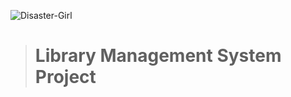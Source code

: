 ![Disaster-Girl](https://user-images.githubusercontent.com/101156843/234873833-4e7cc71d-dce4-470f-8252-374d866ea650.jpg)

> # **Library Management System Project**
> 
